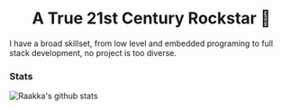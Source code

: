 <h1 align="center">A True 21st Century Rockstar 🎸</h1>

I have a broad skillset, from low level and embedded programing to full stack development, no project is too diverse.

### Stats

![Raakka's github stats](https://github-readme-stats.vercel.app/api?username=raakka&show_icons=true&theme=tokyonight)
